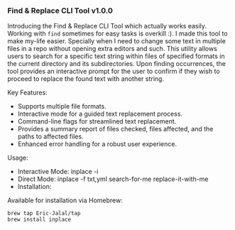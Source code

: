 ### Find & Replace CLI Tool v1.0.0

Introducing the Find & Replace CLI Tool which actually works easily. Working with `find` sometimes for easy tasks is overkill :). I made this tool to make my-life easier. Specially when I need to change some text in multiple files in a repo without opening extra editors and such. This utility allows users to search for a specific text string within files of specified formats in the current directory and its subdirectories. Upon finding occurrences, the tool provides an interactive prompt for the user to confirm if they wish to proceed to replace the found text with another string.

Key Features:

- Supports multiple file formats.
- Interactive mode for a guided text replacement process.
- Command-line flags for streamlined text replacement.
- Provides a summary report of files checked, files affected, and the paths to affected files.
- Enhanced error handling for a robust user experience.

Usage:

- Interactive Mode: inplace -i
- Direct Mode: inplace -f txt,yml search-for-me replace-it-with-me
- Installation:

Available for installation via Homebrew: 

```shell
brew tap Eric-Jalal/tap
brew install inplace

```
